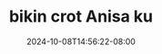 --- 
title: "bikin crot Anisa ku"
description: "streaming bokep bikin crot Anisa ku instagram   baru"
date: 2024-10-08T14:56:22-08:00
file_code: "2dw72jwdgsbi"
draft: false
cover: "jco3bwsfe7nkz1zz.jpg"
tags: ["bikin", "crot", "Anisa", "bokep-indo", "bokep-viral", "bokep-ig"]
length: 52
fld_id: "1483147"
foldername: "Anisa bareng ayang mbeb"
categories: ["Anisa bareng ayang mbeb"]
views: 2
---